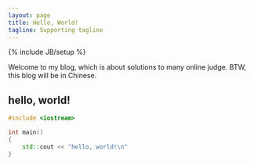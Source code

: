 ```yaml
---
layout: page
title: Hello, World!
tagline: Supporting tagline
---
```

{% include JB/setup %}

Welcome to my blog, which is about solutions to many online judge.
BTW, this blog will be in Chinese.

## hello, world!

```cpp
#include <iostream>

int main()
{
	std::cout << "hello, world!\n"
}
```

